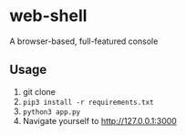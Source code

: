 # web-shell

A browser-based, full-featured console

## Usage

1. git clone
2. `pip3 install -r requirements.txt`
3. `python3 app.py`
4. Navigate yourself to http://127.0.0.1:3000
